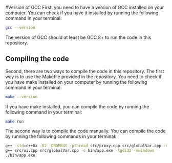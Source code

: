 #Version of GCC
First, you need to have a version of GCC installed on your computer. You can check if you have it installed by running the following command in your terminal:
```bash
gcc --version
```
The version of GCC should at least be GCC 8+ to run the code in this repository.

## Compiling the code

Second, there are two ways to compile the code in this repository. The first way is to use the Makefile provided in the repository. You need to check if you have make installed on your computer by running the following command in your terminal:
```bash
make --version
```
If you have make installed, you can compile the code by running the following command in your terminal:
```bash
make run
```

The second way is to compile the code manually. You can compile the code by running the following commands in your terminal:
```bash
g++ -std=c++0x -O2 -DNDEBUG -pthread src/proxy.cpp src/globalVar.cpp -o bin/proxy -lws2_32
g++ src/ui.cpp src/globalVar.cpp -o bin/app.exe -lgdi32 -mwindows
./bin/app.exe
```
